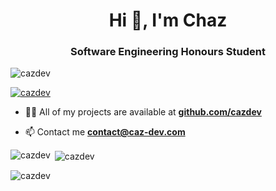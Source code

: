 <h1 align="center">Hi 👋, I'm Chaz</h1>
<h3 align="center">Software Engineering Honours Student</h3>

<p align="left"> <img src="https://komarev.com/ghpvc/?username=cazdev&label=Profile%20views&color=0e75b6&style=flat" alt="cazdev" /> </p>

<p align="left"> <a href="https://github.com/ryo-ma/github-profile-trophy"><img src="https://github-profile-trophy.vercel.app/?username=cazdev&theme=darkhub" alt="cazdev" /></a> </p>

- 👨‍💻 All of my projects are available at **[github.com/cazdev](https://GitHub.com/cazdev)**

- 📫 Contact me **contact@caz-dev.com**

<p><img align="left" src="https://github-readme-stats.vercel.app/api/top-langs?username=cazdev&show_icons=true&locale=en&layout=compact&theme=dark" alt="cazdev" /></p>

<p>&nbsp;<img align="center" src="https://github-readme-stats.vercel.app/api?username=cazdev&show_icons=true&locale=en&theme=dark" alt="cazdev" /></p>

<p><img align="center" src="https://github-readme-streak-stats.herokuapp.com/?user=cazdev&" alt="cazdev" /></p>
